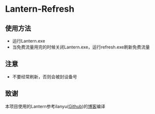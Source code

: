 # Lantern-Refresh

## 使用方法

- 运行Lantern.exe
- 当免费流量用完的时候关闭Lantern.exe，运行refresh.exe刷新免费流量

## 注意

- 不要经常刷新，否则会被封设备号

## 致谢

本项目使用的Lantern参考ilanyu([Github](https://github.com/ilanyu))的[博客](http://blog.lanyus.com/)编译
